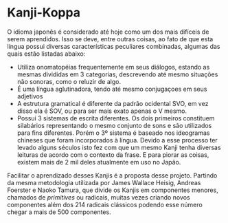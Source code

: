 # Kanji-Koppa

O idioma japonês é considerado até hoje como um dos mais difíceis de serem aprendidos. Isso se deve, entre outras coisas, ao fato de que esta língua possui diversas características peculiares combinadas, algumas das quais estão listadas abaixo:

* Utiliza onomatopéias frequentemente em seus diálogos, estando as mesmas divididas em 3 categorias, descrevendo até mesmo situações não sonoras, como o reluzir de algo.
* É uma língua aglutinadora, tendo até mesmo conjugaçoes em seus adjetivos
* A estrutura gramatical é diferente da padrão ocidental SVO, em vez disso ela é SOV, ou para ser mais exato apenas o V mesmo.
* Possui 3 sistemas de escrita diferentes. Os dois primeiros constituem silabários representando o mesmo conjunto de sons e são utilizados para fins diferentes. Porém o 3º sistema é baseado nos ideogramas chineses que foram incorporados à língua. Devido a esse processo ter levado alguns séculos isto fez com que um mesmo Kanji tenha diversas leituras de acordo com o contexto da frase. E para piorar as coisas, existem mais de 2 mil deles atualmente em uso no Japão.

Facilitar o aprendizado desses Kanjis é a proposta desse projeto. Partindo da mesma metodologia utilizada por James Wallace Heisig, Andreas Foerster e Naoko Tamura, que divide os Kanjis em componentes menores, chamados de *primitives* ou radicais, muitas vezes criando novos componentes além dos 214 radicais clássicos podendo esse número chegar a mais de 500 componentes. 


